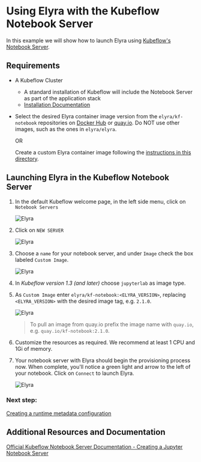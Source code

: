 <!--
{% comment %}
Copyright 2018-2021 Elyra Authors

Licensed under the Apache License, Version 2.0 (the "License");
you may not use this file except in compliance with the License.
You may obtain a copy of the License at

http://www.apache.org/licenses/LICENSE-2.0

Unless required by applicable law or agreed to in writing, software
distributed under the License is distributed on an "AS IS" BASIS,
WITHOUT WARRANTIES OR CONDITIONS OF ANY KIND, either express or implied.
See the License for the specific language governing permissions and
limitations under the License.
{% endcomment %}
-->

# Using Elyra with the Kubeflow Notebook Server

In this example we will show how to launch Elyra using [Kubeflow's Notebook Server](https://www.kubeflow.org/docs/components/notebooks/).

## Requirements

- A Kubeflow Cluster

  - A standard installation of Kubeflow will include the Notebook Server as part of the application stack
  - [Installation Documentation](https://www.kubeflow.org/docs/started/getting-started/)

- Select the desired Elyra container image version from the `elyra/kf-notebook` repositories on [Docker Hub](https://hub.docker.com/r/elyra/kf-notebook) or [quay.io](https://quay.io/repository/elyra/kf-notebook). Do NOT use other images, such as the ones in `elyra/elyra`.

  OR

  Create a custom Elyra container image following the [instructions in this directory](https://github.com/elyra-ai/elyra/tree/master/etc/docker/kubeflow).

## Launching Elyra in the Kubeflow Notebook Server

1. In the default Kubeflow welcome page, in the left side menu, click on `Notebook Servers`

   ![Elyra](../images/elyra-with-kf-notebook-splash-screen.png)

1. Click on `NEW SERVER`

   ![Elyra](../images/elyra-with-kf-notebook-notebook-server.png)

1. Choose a `name` for your notebook server, and under `Image` check the box labeled `Custom Image`.

   ![Elyra](../images/elyra-with-kf-notebook-config-1.png)

1. In _Kubeflow version 1.3 (and later)_ choose `jupyterlab` as image type.

1. As `Custom Image` enter `elyra/kf-notebook:<ELYRA_VERSION>`, replacing `<ELYRA_VERSION>` with the desired image tag, e.g. `2.1.0`.

   ![Elyra](../images/elyra-with-kf-notebook-image-config.png)

   > To pull an image from quay.io prefix the image name with `quay.io`, e.g. `quay.io/kf-notebook:2.1.0`.

1. Customize the resources as required. We recommend at least 1 CPU and 1Gi of memory.
1. Your notebook server with Elyra should begin the provisioning process now. When complete, you'll notice a green light and arrow to the left of your notebook. Click on `Connect` to launch Elyra.

   ![Elyra](../images/elyra-with-kf-notebook-start-notebook.png)

### Next step:

[Creating a runtime metadata configuration](https://elyra.readthedocs.io/en/latest/user_guide/runtime-conf.html)

## Additional Resources and Documentation

[Official Kubeflow Notebook Server Documentation - Creating a Jupyter Notebook Server](https://www.kubeflow.org/docs/components/notebooks/setup/)
